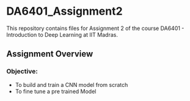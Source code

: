 # DA6401_Assignment2
This repository contains files for Assignment 2 of the course DA6401 - Introduction to Deep Learning at IIT Madras.

## Assignment Overview  
### Objective:
- To build and train a CNN model from scratch
- To fine tune a pre trained Model
